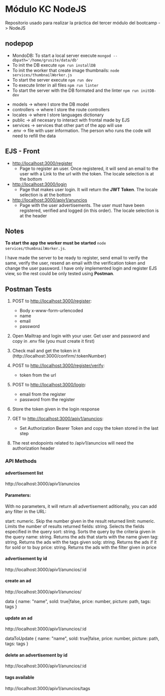 # Módulo KC NodeJS

Repositorio usado para realizar la práctica del tercer módulo del bootcamp -> NodeJS

## nodepop

- MondoDB: To start a local server execute `mongod --dbpath='/home/grusite/data/db'`
- To init the DB execute `npm run installDB`
- To init the worker that create image thumbnails: `node services/thumbnailWorker.js`
- To start the server execute `npm run dev`
- To execute linter in all files `npm run linter`
- To start the server with the DB formated and the linter `npm run initDB-dev`

* models -> where I store the DB model
* controllers -> where I store the route controllers
* locales -> where I store languages dictionary
* public -> all necesary to interact with frontal made by EJS
* services -> services that other part of the app will use
* .env -> file with user information. The person who runs the code will need to refill the data

## EJS - Front

- [http://localhost:3000/register](http://localhost:3000/register)
  - Page to register an user. Once registered, it will send an email to the user with a Link to the url with the token. The locale selection is at the bottom
- [http://localhost:3000/login](http://localhost:3000/login)
  - Page that makes user login. It will return the <b>JWT Token</b>. The locale selection is at the bottom
- [http://localhost:3000/apiv1/anuncios](http://localhost:3000/apiv1/anuncios)
  - Page with the user advertisements. The user must have been registered, verified and logged (in this order). The locale selection is at the header

## Notes

<b>To start the app the worker must be started</b> `node services/thumbnailWorker.js`.

I have made the server to be ready to register, send email to verify the same, verify the user, resend an email with the verification token and change the user password. I have only implemented login and register EJS view, so the rest could be only tested using <b>Postman</b>.

## Postman Tests

1. POST to [http://localhost:3000/register](http://localhost:3000/register):

   - Body x-www-form-urlencoded
   - name
   - email
   - password

2. Open Mailtrap and login with your user. Get user and password and copy in .env file (you must create it first)

3. Check mail and get the token in it (http://localhost:3000/confirm/:tokenNumber)

4. POST to [http://localhost:3000/register/verify](http://localhost:3000/register/verify):

   - token from the url

5. POST to [http://localhost:3000/login](http://localhost:3000/login):

   - email from the register
   - password from the register

6. Store the token given in the login response

7. GET to [http://localhost:3000/apiv1/anuncios](http://localhost:3000/apiv1/anuncios):

   - Set Authorization Bearer Token and copy the token stored in the last step

8. The rest endopoints related to /apiv1/anuncios will need the authorization header

### API Methods

#### advertisement list

http://localhost:3000/apiv1/anuncios

#### Parameters:

With no parameters, it will return all advertisement
aditionally, you can add any filter in the URL:

start: numeric. Skip the number given in the result returned
limit: numeric. Limits the number of results returned
fields: string. Selects the fields especified in the query
sort: string. Sorts the query by the criteria given in the query
name: string. Returns the ads that starts with the name given
tag: string. Returns the ads with the tags given
solg: string. Returns the ads if it for sold or to buy
price: string. Returns the ads with the filter given in price

#### advertisement by id

http://localhost:3000/apiv1/anuncios/:id

#### create an ad

http://localhost:3000/apiv1/anuncios/

data {
name: "name",
sold: true|false,
price: number,
picture: path,
tags: tags
}

#### update an ad

http://localhost:3000/apiv1/anuncios/:id

dataToUpdate {
name: "name",
sold: true|false,
price: number,
picture: path,
tags: tags
}

#### delete an advertisement by id

http://localhost:3000/apiv1/anuncios/:id

#### tags available

http://localhost:3000/apiv1/anuncios/tags
